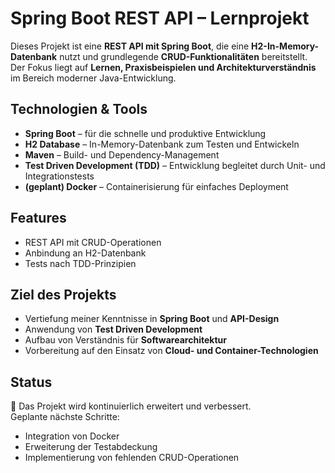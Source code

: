 # Spring Boot REST API – Lernprojekt

Dieses Projekt ist eine **REST API mit Spring Boot**, die eine **H2-In-Memory-Datenbank** nutzt und grundlegende **CRUD-Funktionalitäten** bereitstellt.  
Der Fokus liegt auf **Lernen, Praxisbeispielen und Architekturverständnis** im Bereich moderner Java-Entwicklung.

## Technologien & Tools
- **Spring Boot** – für die schnelle und produktive Entwicklung
- **H2 Database** – In-Memory-Datenbank zum Testen und Entwickeln
- **Maven** – Build- und Dependency-Management
- **Test Driven Development (TDD)** – Entwicklung begleitet durch Unit- und Integrationstests
- **(geplant) Docker** – Containerisierung für einfaches Deployment

## Features
- REST API mit CRUD-Operationen
- Anbindung an H2-Datenbank
- Tests nach TDD-Prinzipien

## Ziel des Projekts
- Vertiefung meiner Kenntnisse in **Spring Boot** und **API-Design**
- Anwendung von **Test Driven Development**
- Aufbau von Verständnis für **Softwarearchitektur**
- Vorbereitung auf den Einsatz von **Cloud- und Container-Technologien**

## Status
🚧 Das Projekt wird kontinuierlich erweitert und verbessert.  
Geplante nächste Schritte:
- Integration von Docker
- Erweiterung der Testabdeckung
- Implementierung von fehlenden CRUD-Operationen
